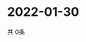 # 2022-01-30
  共 0条

  <!-- BEGIN -->
  <!-- 最后更新时间Sun Jan 30 2022 22:03:28 GMT+0000 (Coordinated Universal Time) -->
  
  <!-- END -->
  
  